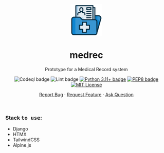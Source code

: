 <div align="center">
    <img height=100 src="https://github.com/seyLu/medrec/blob/main/static/icons/medrec.png" alt="medrec Icon">
    <h1>medrec</h1>
    <p>Prototype for a Medical Record system</p>
    <p>
        <img src="https://github.com/seyLu/medrec/actions/workflows/codeql.yaml/badge.svg" alt="Codeql badge">
        <img src="https://github.com/seyLu/medrec/actions/workflows/lint.yaml/badge.svg" alt="Lint badge">
        <a href="https://www.python.org/"><img src="https://img.shields.io/badge/python-3.11+-blue" alt="Python 3.11+ badge"></a>
        <a href="https://peps.python.org/pep-0008/"><img src="https://img.shields.io/badge/code%20style-pep8-orange.svg" alt="PEP8 badge"></a>
        <a href="https://github.com/seyLu/medrec/blob/main/LICENSE"><img src="https://img.shields.io/github/license/seyLu/medrec.svg" alt="MIT License"></a>
    </p>
    <p>
        <a href="https://github.com/seyLu/medrec/issues/new">Report Bug</a>
        ·
        <a href="https://github.com/seyLu/medrec/issues/new">Request Feature</a>
        ·
        <a href="https://github.com/seyLu/medrec/discussions">Ask Question</a>
    </p>
</div>

<br>

### Stack <samp>to use</samp>:

- Django
- HTMX
- TailwindCSS
- Alpine.js
